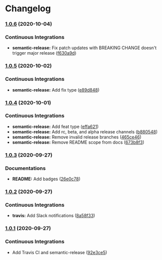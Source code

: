 # Changelog

### [1.0.6](https://github.com/extra2000/android-studio-formula/compare/v1.0.5...v1.0.6) (2020-10-04)


### Continuous Integrations

* **semantic-release:** Fix patch updates with BREAKING CHANGE doesn't trigger major release ([f630a9d](https://github.com/extra2000/android-studio-formula/commit/f630a9d878986fc3ab7b445b5e703ecbad5367b5))

### [1.0.5](https://github.com/extra2000/android-studio-formula/compare/v1.0.4...v1.0.5) (2020-10-02)


### Continuous Integrations

* **semantic-release:** Add fix type ([e89d848](https://github.com/extra2000/android-studio-formula/commit/e89d848f8c12be0bc72845cb36c6be1d0e7fe71f))

### [1.0.4](https://github.com/extra2000/android-studio-formula/compare/v1.0.3...v1.0.4) (2020-10-01)


### Continuous Integrations

* **semantic-release:** Add feat type ([effa621](https://github.com/extra2000/android-studio-formula/commit/effa6216afc802f5a0024d57799f6fd49e62bb64))
* **semantic-release:** Add rc, beta, and alpha release channels ([b880548](https://github.com/extra2000/android-studio-formula/commit/b88054808708e5ea1102132228ca9e41463c7e28))
* **semantic-release:** Remove invalid release branches ([465ce46](https://github.com/extra2000/android-studio-formula/commit/465ce4628f9b0925ab678759d43f951b244db5e6))
* **semantic-release:** Remove README scope from docs ([673b8f3](https://github.com/extra2000/android-studio-formula/commit/673b8f3489b448f205368d20c726e65ed405aefb))

### [1.0.3](https://github.com/extra2000/android-studio-formula/compare/v1.0.2...v1.0.3) (2020-09-27)


### Documentations

* **README:** Add badges ([26e0c78](https://github.com/extra2000/android-studio-formula/commit/26e0c78ce51377b6b6c92f49def15ed659bf9cde))

### [1.0.2](https://github.com/extra2000/android-studio-formula/compare/v1.0.1...v1.0.2) (2020-09-27)


### Continuous Integrations

* **travis:** Add Slack notifications ([8a58f33](https://github.com/extra2000/android-studio-formula/commit/8a58f338119dcd415691600573f88d51581e8566))

### [1.0.1](https://github.com/extra2000/android-studio-formula/compare/v1.0.0...v1.0.1) (2020-09-27)


### Continuous Integrations

* Add Travis CI and semantic-release ([92e3ce5](https://github.com/extra2000/android-studio-formula/commit/92e3ce504f914850c434d9411073a7f5a790ca7c))

